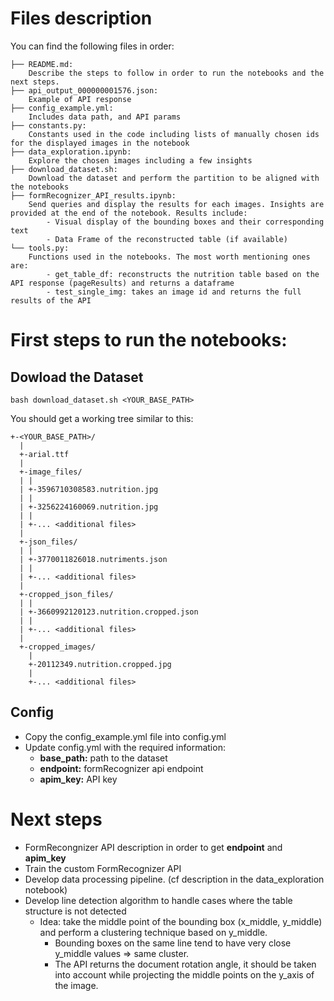 # Files description
You can find the following files in order:
```
├── README.md: 
    Describe the steps to follow in order to run the notebooks and the next steps.
├── api_output_000000001576.json: 
    Example of API response
├── config_example.yml: 
    Includes data path, and API params
├── constants.py: 
    Constants used in the code including lists of manually chosen ids for the displayed images in the notebook
├── data_exploration.ipynb: 
    Explore the chosen images including a few insights 
├── download_dataset.sh: 
    Download the dataset and perform the partition to be aligned with the notebooks
├── formRecognizer_API_results.ipynb: 
    Send queries and display the results for each images. Insights are provided at the end of the notebook. Results include: 
        - Visual display of the bounding boxes and their corresponding text
        - Data Frame of the reconstructed table (if available)
└── tools.py: 
    Functions used in the notebooks. The most worth mentioning ones are:
        - get_table_df: reconstructs the nutrition table based on the API response (pageResults) and returns a dataframe
        - test_single_img: takes an image id and returns the full results of the API 

```

# First steps to run the notebooks:

## Dowload the Dataset
```
bash download_dataset.sh <YOUR_BASE_PATH>
```
You should get a working tree similar to this:
```
+-<YOUR_BASE_PATH>/
  |
  +-arial.ttf
  |
  +-image_files/
  | |
  | +-3596710308583.nutrition.jpg
  | |
  | +-3256224160069.nutrition.jpg
  | |
  | +-... <additional files>
  |
  +-json_files/
  | |
  | +-3770011826018.nutriments.json
  | |
  | +-... <additional files>
  |
  +-cropped_json_files/
  | |
  | +-3660992120123.nutrition.cropped.json
  | |
  | +-... <additional files>
  |
  +-cropped_images/
    |
    +-20112349.nutrition.cropped.jpg
    |
    +-... <additional files>
```
## Config
- Copy the config_example.yml file into config.yml 
- Update config.yml with the required information:
    - **base_path:** path to the dataset
    - **endpoint:** formRecognizer api endpoint
    - **apim_key:** API key
# Next steps
- FormRecongnizer API description in order to get **endpoint** and **apim_key**
- Train the custom FormRecognizer API
- Develop data processing pipeline. (cf description in the data_exploration notebook)
- Develop line detection algorithm to handle cases where the table structure is not detected
    - Idea: take the middle point of the bounding box (x_middle, y_middle) and perform a clustering technique based on y_middle.    
        - Bounding boxes on the same line tend to have very close y_middle values => same cluster.
        - The API returns the document rotation angle, it should be taken into account while projecting the middle points on the y_axis of the image.